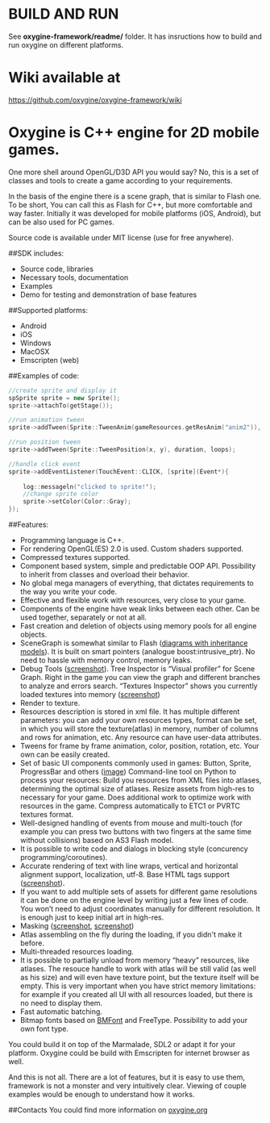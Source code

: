 # BUILD AND RUN   
See **oxygine-framework/readme/** folder. It has insructions how to build and run oxygine on different platforms.

# Wiki available at
https://github.com/oxygine/oxygine-framework/wiki


# Oxygine is C++ engine for 2D mobile games. 
One more shell around OpenGL/D3D API you would say? No, this is a set of classes and tools to create a game according to your requirements.

In the basis of the engine there is a scene graph, that is similar to Flash one. To be short, You can call this as Flash for C++, but more comfortable and way faster. Initially it was developed for mobile platforms (iOS, Android), but can be also used for PC games.

Source code is available under MIT license (use for free anywhere).

##SDK includes:
- Source code, libraries
- Necessary tools, documentation
- Examples
- Demo for testing and demonstration of base features

##Supported platforms:
- Android
- iOS
- Windows
- MacOSX
- Emscripten (web)

##Examples of code:

```cpp
//create sprite and display it
spSprite sprite = new Sprite();
sprite->attachTo(getStage());

//run animation tween
sprite->addTween(Sprite::TweenAnim(gameResources.getResAnim("anim2")), duration, loops);

//run position tween
sprite->addTween(Sprite::TweenPosition(x, y), duration, loops);

//handle click event
sprite->addEventListener(TouchEvent::CLICK, [sprite](Event*){
    
    log::messageln("clicked to sprite!");
    //change sprite color
    sprite->setColor(Color::Gray);
});
```		     

##Features:
- Programming language is C++.
- For rendering OpenGL(ES) 2.0 is used. Custom shaders supported.
- Compressed textures supported.
- Component based system, simple and predictable OOP API. Possibility to inherit from classes and overload their behavior.
- No global mega managers of everything, that dictates requirements to the way you write your code.
- Effective and flexible work with resources, very close to your game.
- Components of the engine have weak links between each other. Can be used together, separately or not at all.
- Fast creation and deletion of objects using memory pools for all engine objects.
- SceneGraph is somewhat similar to Flash ([diagrams with inheritance models](https://dl.dropbox.com/u/12679384/oxygine/actor_inheritance.png)). It is built on smart pointers (analogue boost:intrusive_ptr). No need to hassle with memory control, memory leaks. 
- Debug Tools ([screenshot](https://dl.dropboxusercontent.com/u/12679384/oxygine/debug_tools.gif)). Tree Inspector is “Visual profiler” for Scene Graph. Right in the game you can view the graph and different branches to analyze and errors search. “Textures Inspector” shows you currently loaded textures into memory ([screenshot](https://dl.dropbox.com/u/12679384/oxygine/textures_inspector.png))
- Render to texture.
- Resources description is stored in xml file. It has multiple different parameters: you can add your own resources types, format can be set, in which you will store the texture(atlas) in memory, number of columns and rows for animation, etc. Any resource can have user-data attributes.
- Tweens for frame by frame animation, color, position, rotation, etc. Your own can be easily created.
- Set of basic UI components commonly used in games: Button, Sprite, ProgressBar and others ([image](https://dl.dropboxusercontent.com/u/12679384/oxygine/actor_inheritance.png))
Command-line tool on Python to process your resources: Build you resources from XML files into atlases, determining the optimal size of atlases. Resize assets from high-res to necessary for your game. Does additional work to optimize work with resources in the game. Compress automatically to ETC1 or PVRTC textures format.
- Well-designed handling of events from mouse and multi-touch (for example you can press two buttons with two fingers at the same time without collisions) based on AS3 Flash model.
- It is possible to write code and dialogs in blocking style (concurency programming/coroutines).
- Accurate rendering of text with line wraps, vertical and horizontal alignment support, localization, utf-8. Base HTML tags support ([screenshot](https://dl.dropboxusercontent.com/u/12679384/oxygine/text_align.gif)).
- If you want to add multiple sets of assets for different game resolutions it can be done on the engine level by writing just a few lines of code. You won’t need to adjust coordinates manually for different resolution. It is enough just to keep initial art in high-res.
- Masking ([screenshot](https://dl.dropboxusercontent.com/u/12679384/oxygine/masking.gif), [screenshot](https://dl.dropboxusercontent.com/u/12679384/oxygine/mask.png))
- Atlas assembling on the fly during the loading, if you didn't make it before.
- Multi-threaded resources loading.
- It is possible to partially unload from memory “heavy” resources, like atlases. The resouce handle to work with atlas will be still valid (as well as his size) and will even have texture point, but the texture itself will be empty. This is very important when you have strict memory limitations: for example if you created all UI with all resources loaded, but there is no need to display them.
- Fast automatic batching.
- Bitmap fonts based on [BMFont](http://www.angelcode.com/products/bmfont/) and FreeType. Possibility to add your own font type.

You could build it on top of the Marmalade, SDL2 or adapt it for your platform. Oxygine could be build with Emscripten for internet browser as well.

And this is not all. There are a lot of features, but it is easy to use them, framework is not a monster and very intuitively clear. Viewing of couple examples would be enough to understand how it works.


##Contacts
You could find more information on [oxygine.org](http://oxygine.org)
